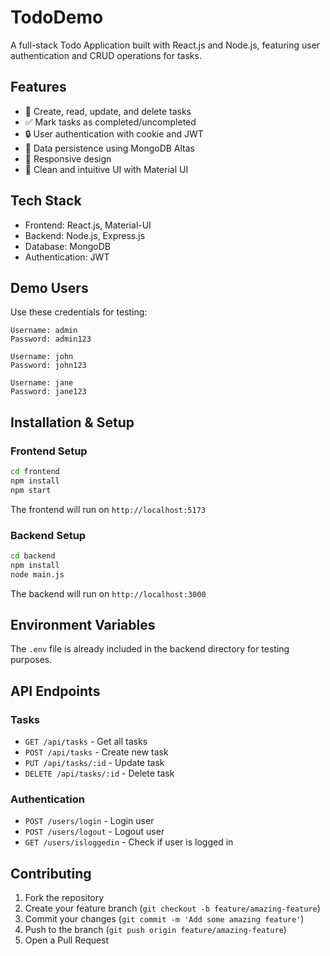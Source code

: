# TodoDemo

A full-stack Todo Application built with React.js and Node.js, featuring user authentication and CRUD operations for tasks.

## Features

- 📝 Create, read, update, and delete tasks
- ✅ Mark tasks as completed/uncompleted
- 🔒 User authentication with cookie and JWT
- 💾 Data persistence using MongoDB Altas
- 📱 Responsive design
- 🎨 Clean and intuitive UI with Material UI

## Tech Stack

- Frontend: React.js, Material-UI
- Backend: Node.js, Express.js
- Database: MongoDB
- Authentication: JWT

## Demo Users

Use these credentials for testing:

```
Username: admin
Password: admin123

Username: john
Password: john123

Username: jane
Password: jane123
```
## Installation & Setup

### Frontend Setup

```bash
cd frontend
npm install
npm start
```
The frontend will run on `http://localhost:5173`

### Backend Setup

```bash
cd backend
npm install
node main.js
```
The backend will run on `http://localhost:3000`

## Environment Variables

The `.env` file is already included in the backend directory for testing purposes.



## API Endpoints

### Tasks
- `GET /api/tasks` - Get all tasks
- `POST /api/tasks` - Create new task
- `PUT /api/tasks/:id` - Update task
- `DELETE /api/tasks/:id` - Delete task

### Authentication
- `POST /users/login` - Login user
- `POST /users/logout` - Logout user
- `GET /users/isloggedin` - Check if user is logged in

## Contributing

1. Fork the repository
2. Create your feature branch (`git checkout -b feature/amazing-feature`)
3. Commit your changes (`git commit -m 'Add some amazing feature'`)
4. Push to the branch (`git push origin feature/amazing-feature`)
5. Open a Pull Request
